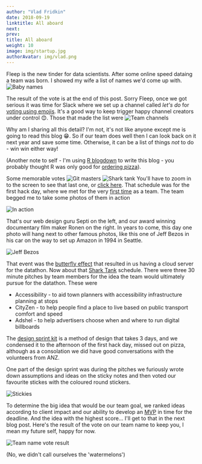 ```yaml
---
author: "Vlad Fridkin"
date: 2018-09-19
linktitle: All aboard
next: 
prev: 
title: All aboard
weight: 10
image: img/startup.jpg
authorAvatar: img/vlad.png
---
```



Fleep is the new tinder for data scientists.  After some online speed dataing a team was born.  I showed my wife a list of names we'd come up with.
![Baby names](/img/190919_team_name_choice.JPG)

The result of the vote is at the end of this post. Sorry Fleep, once we got serious it was time for Slack where we set up a channel called *let's do* for [voting using emojis](https://get.slack.help/hc/en-us/articles/229002507-Polls-in-Slack).  It's a good way to keep trigger happy channel creators under control :blush:.  Those that made the list were
![Team channels](/img/all_aboard/team_channels.JPG)

Why am I sharing all this detail?  I'm not, it's not like anyone except me is going to read this blog :grin:.  So if our team does well then I can look back on it next year and save some time.  Otherwise, it can be a list of things _not_ to do - win win either way!

(Another note to self - I'm using [R blogdown](https://bookdown.org/yihui/blogdown/) to write this blog - you probably thought R was only good for [ordering pizza](https://stat.ethz.ch/pipermail/r-help/2004-June/053587.html)).

Some memorable votes
![Git masters](/img/all_aboard/git_masters_vote.JPG)
![Shark tank](/img/all_aboard/shark_tank.JPG)
You'll have to zoom in to the screen to see that last one, or [click here](/img/all_aboard/shark_tank.png).  That schedule was for the first hack day, where we met for the very [first time](https://www.youtube.com/watch?v=r9jmusgMgro) as a team.  The team begged me to take some photos of them in action

![In action](/img/all_aboard/first_time.jpg)

That's our web design guru Septi on the left, and our award winning documentary film maker Ronen on the right. In years to come, this day one photo will hang next to other famous photos, like this one of Jeff Bezos in his car on the way to set up Amazon in 1994 in Seattle.

![Jeff Bezos](/img/all_aboard/jeff_bezos_car.JPG)

That event was the [butterfly effect](https://en.wikipedia.org/wiki/Chaos_theory) that resulted in us having a cloud server for the datathon.
Now about that [Shark Tank](https://www.youtube.com/watch?v=yfxQXakhLpg) schedule. There were three 30 minute pitches by team members for the idea the team would ultimately pursue for the datathon.  These were

- Accessibility - to aid town planners with accessibility infrastructure planning at stops
- CityZen - to help people find a place to live based on public transport comfort and speed
- Adshel - to help advertisers choose when and where to run digital billboards

The [design sprint kit](https://designsprintkit.withgoogle.com/methods/) is a method of design that takes 3 days, and we condensed it to the afternoon of the first hack day, missed out on pizza, although as a consolation we did have good conversations with the volunteers from ANZ.

One part of the design sprint was during the pitches we furiously wrote down assumptions and ideas on the sticky notes and then voted our favourite stickes with the coloured round stickers.

![Stickies](/img/all_aboard/stickies.jpg)

To determine the big idea that would be our team goal, we ranked ideas according to client impact and our ability to develop an [MVP](https://www.youtube.com/watch?v=jHyU54GhfGs) in time for the deadline.  And the idea with the highest score... I'll get to that in the next blog post.  Here's the result of the vote on our team name to keep you, I mean my future self, happy for now.

![Team name vote result](/img/all_aboard/team_name_vote_results.JPG)

(No, we didn't call ourselves the 'watermelons')



